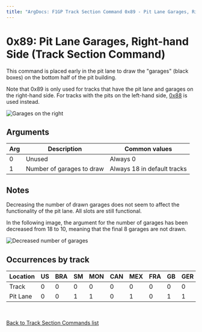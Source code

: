 ```yaml
---
title: "ArgDocs: F1GP Track Section Command 0x89 - Pit Lane Garages, Right-hand Side"
---
```


# 0x89: Pit Lane Garages, Right-hand Side (Track Section Command)

This command is placed early in the pit lane to draw the "garages" (black boxes) on the bottom
half of the pit building.

Note that 0x89 is only used for tracks that have the pit lane and garages on the right-hand side.
For tracks with the pits on the left-hand side, [0x88](/argdocs/track-data/track-section-commands/0x89/)
is used instead.


<img src="/argdocs/images/ts-commands/89-garages-right.png" alt="Garages on the right" class="img-fluid" />



## Arguments

<table class="table table-bordered table-striped table--small">
    <thead>
        <tr>
            <th>Arg</th>
            <th>Description</th>
            <th>Common values</th>
        </tr>
    </thead>
    <tbody>
        <tr>
            <td>0</td>
            <td>Unused</td>
            <td>Always 0</td>
        </tr>
        <tr>
            <td>1</td>
            <td>Number of garages to draw</td>
            <td>Always 18 in default tracks</td>
        </tr>
    </tbody>
</table>



## Notes

Decreasing the number of drawn garages does not seem to affect the functionality of the pit lane.
All slots are still functional.

In the following image, the argument for the number of garages has been decreased from 18 to 10,
meaning that the final 8 garages are not drawn.

<img src="/argdocs/images/ts-commands/89-garages-right-arg-10.png" alt="Decreased number of garages" class="img-fluid" />



## Occurrences by track

<table class="table table-bordered table-striped">
    <thead>
        <tr>
            <th>Location</th>
            <th class="text-right">US</th>
            <th class="text-right">BRA</th>
            <th class="text-right">SM</th>
            <th class="text-right">MON</th>
            <th class="text-right">CAN</th>
            <th class="text-right">MEX</th>
            <th class="text-right">FRA</th>
            <th class="text-right">GB</th>
            <th class="text-right">GER</th>
            <th class="text-right">HUN</th>
            <th class="text-right">BEL</th>
            <th class="text-right">ITA</th>
            <th class="text-right">POR</th>
            <th class="text-right">SPA</th>
            <th class="text-right">JAP</th>
            <th class="text-right">AUS</th>
        </tr>
    </thead>
    <tbody>
        <tr>
            <td>Track</td>
            <td class="text-right">0</td>
            <td class="text-right">0</td>
            <td class="text-right">0</td>
            <td class="text-right">0</td>
            <td class="text-right">0</td>
            <td class="text-right">0</td>
            <td class="text-right">0</td>
            <td class="text-right">0</td>
            <td class="text-right">0</td>
            <td class="text-right">0</td>
            <td class="text-right">0</td>
            <td class="text-right">0</td>
            <td class="text-right">0</td>
            <td class="text-right">0</td>
            <td class="text-right">0</td>
            <td class="text-right">0</td>
        </tr>
        <tr>
            <td>Pit Lane</td>
            <td class="text-right">0</td>
            <td class="text-right">0</td>
            <td class="text-right">1</td>
            <td class="text-right">1</td>
            <td class="text-right">0</td>
            <td class="text-right">1</td>
            <td class="text-right">0</td>
            <td class="text-right">1</td>
            <td class="text-right">1</td>
            <td class="text-right">1</td>
            <td class="text-right">1</td>
            <td class="text-right">1</td>
            <td class="text-right">1</td>
            <td class="text-right">1</td>
            <td class="text-right">1</td>
            <td class="text-right">1</td>
        </tr>
    </tbody>
</table>


<br />

[Back to Track Section Commands list](/argdocs/track-data/track-section-commands/)
